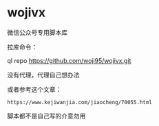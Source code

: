 # wojivx
微信公众号专用脚本库

拉库命令：

ql repo https://github.com/woji95/wojivx.git

没有代理，代理自己想办法 

或者参考这个文章：

    https://www.kejiwanjia.com/jiaocheng/70055.html

脚本都不是自己写的介意勿用
